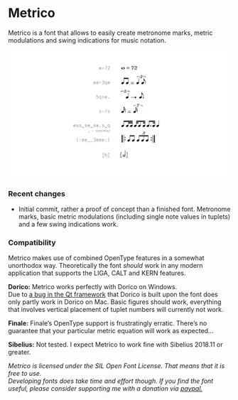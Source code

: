 # Metrico
Metrico is a font that allows to easily create metronome marks, metric modulations and swing indications for music notation.

<!-- ![sample](docs/example.svg) -->
![examples](docs/metrico_examples.png)
<!-- <img src="docs/metrico_examples.png" alt="layers" width="868"> -->

### Recent changes  
- Initial commit, rather a proof of concept than a finished font. Metronome marks, basic metric modulations (including single note values in tuplets) and a few swing indications work.

### Compatibility
Metrico makes use of combined OpenType features in a somewhat unorthodox way. Theoretically the font _should_ work in any modern application that supports the LIGA, CALT and KERN features.

**Dorico:** Metrico works perfectly with Dorico on Windows.  
Due to [a bug in the Qt framework](https://bugreports.qt.io/browse/QTBUG-69803) that Dorico is built upon the font does only partly work in Dorico on Mac. Basic figures should work, everything that involves vertical placement of tuplet numbers will currently not work.

**Finale:** Finale’s OpenType support is frustratingly erratic. There’s no guarantee that your particular metric equation will work as expected...

**Sibelius:** Not tested. I expect Metrico to work fine with Sibelius 2018.11 or greater.


_Metrico is licensed under the SIL Open Font License. That means that it is free to use.  
Developing fonts does take time and effort though. If you find the font useful, please consider supporting me with a donation via [paypal.](https://paypal.me/floriankretlow)_

